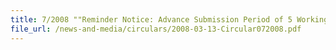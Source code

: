 ```yaml
---
title: 7/2008 ""Reminder Notice: Advance Submission Period of 5 Working Days for Strategic Goods Permit Declarations\""
file_url: /news-and-media/circulars/2008-03-13-Circular072008.pdf
---
```

